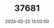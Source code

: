 ---
title: "37681"
category: "Adansonia madagascariensis"
draft: false
date: 2024-02-22 13:03:50
languages:
  English: ["Madagascar Baobab"]
---